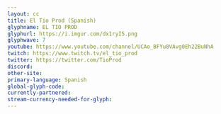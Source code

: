 ```yaml
---
layout: cc
title: El Tio Prod (Spanish)
glyphname: EL TIO PROD
glyphurl: https://i.imgur.com/dx1ryI5.png
glyphwave: 7
youtube: https://www.youtube.com/channel/UCAo_BFYu8VAvg0Eh22BuNhA
twitch: https://www.twitch.tv/el_tio_prod
twitter: https://twitter.com/TioProd
discord: 
other-site: 
primary-language: Spanish
global-glyph-code: 
currently-partnered: 
stream-currency-needed-for-glyph: 
---
```


